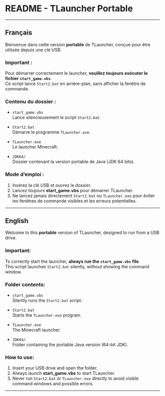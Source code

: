 # README - TLauncher Portable

---

## Français

Bienvenue dans cette version **portable** de TLauncher, conçue pour être utilisée depuis une clé USB.

### Important :  
Pour démarrer correctement le launcher, **veuillez toujours exécuter le fichier `start_game.vbs`**.  
Ce script lance `Start2.bat` en arrière-plan, sans afficher la fenêtre de commande.

### Contenu du dossier :

- `start_game.vbs`  
  Lance silencieusement le script `Start2.bat`.

- `Start2.bat`  
  Démarre le programme `TLauncher.exe`.

- `TLauncher.exe`  
  Le launcher Minecraft.

- `JDK64/`  
  Dossier contenant la version portable de Java (JDK 64 bits).

### Mode d’emploi :

1. Insérez la clé USB et ouvrez le dossier.
2. Lancez toujours **start_game.vbs** pour démarrer TLauncher.
3. Ne lancez jamais directement `Start2.bat` ou `TLauncher.exe` pour éviter les fenêtres de commande visibles et les erreurs potentielles.

---

## English

Welcome to this **portable** version of TLauncher, designed to run from a USB drive.

### Important:  
To correctly start the launcher, **always run the `start_game.vbs` file**.  
This script launches `Start2.bat` silently, without showing the command window.

### Folder contents:

- `start_game.vbs`  
  Silently runs the `Start2.bat` script.

- `Start2.bat`  
  Starts the `TLauncher.exe` program.

- `TLauncher.exe`  
  The Minecraft launcher.

- `JDK64/`  
  Folder containing the portable Java version (64-bit JDK).

### How to use:

1. Insert your USB drive and open the folder.
2. Always launch **start_game.vbs** to start TLauncher.
3. Never run `Start2.bat` or `TLauncher.exe` directly to avoid visible command windows and possible errors.

---
